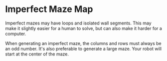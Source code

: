 # Imperfect Maze Map

Imperfect mazes may have loops and isolated wall segments. This may make it slightly easier for a human to solve, but can also make it harder for a computer.

When generating an imperfect maze, the columns and rows must always be an odd number. It's also preferable to generate a large maze. Your robot will start at the center of the maze.
